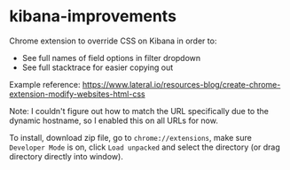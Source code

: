 # kibana-improvements

Chrome extension to override CSS on Kibana in order to:

- See full names of field options in filter dropdown
- See full stacktrace for easier copying out

Example reference: https://www.lateral.io/resources-blog/create-chrome-extension-modify-websites-html-css

Note: I couldn't figure out how to match the URL specifically due to the dynamic hostname, so I enabled this on all URLs for now.

To install, download zip file, go to `chrome://extensions`, make sure `Developer Mode` is on, click `Load unpacked` and select the directory (or drag directory directly into window).
